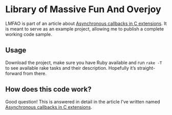 # Library of Massive Fun And Overjoy
LMFAO is part of an article about [Asynchronous callbacks in C extensions](http://burgestrand.se/articles/asynchronous-callbacks-in-ruby-c-extensions.html). It is meant to serve as an example project, allowing me to publish a complete working code sample.

## Usage
Download the project, make sure you have Ruby available and run `rake -T` to see available rake tasks and their description. Hopefully it’s straight-forward from there.

## How does this code work?
Good question! This is answered in detail in the article I’ve written named [Asynchronous callbacks in C extensions](http://burgestrand.se/articles/asynchronous-callbacks-in-ruby-c-extensions.html).